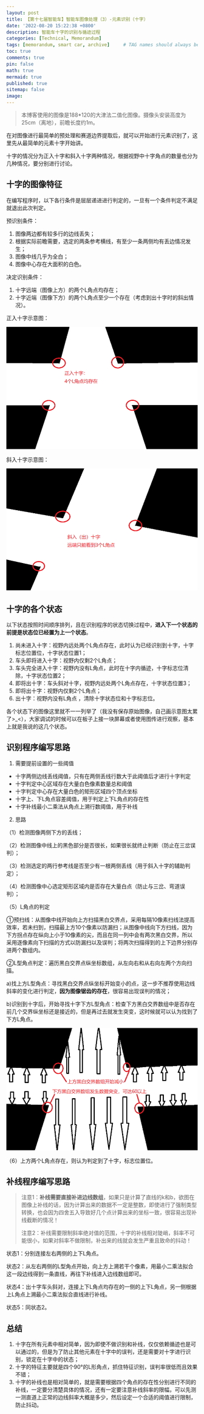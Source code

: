 ```yaml
---
layout: post
title: 【第十七届智能车】智能车图像处理（3）-元素识别（十字）
date: '2022-08-20 15:22:38 +0800'
description: 智能车十字的识别与循迹过程
categories: [Technical, Memorandum]
tags: [memorandum, smart car, archive]     # TAG names should always be lowercase
toc: true
comments: true
pin: false
math: true
mermaid: true
published: true
sitemap: false
image: 
---
```

> 本博客使用的图像是188*120的大津法二值化图像。摄像头安装高度为25cm（离地），前瞻长度约1m。

在对图像进行最简单的预处理和赛道边界提取后，就可以开始进行元素识别了，这里先从最简单的元素十字开始讲。

十字的情况分为正入十字和斜入十字两种情况，根据视野中十字角点的数量也分为几种情况，要分别进行讨论。

## 十字的图像特征

在编写程序时，以下各行条件是层层递进进行判定的，一旦有一个条件判定不满足就退出此次判定。

预识别条件：

1. 图像两边都有较多行的边线丢失；
2. 根据实际前瞻需要，选定的两条参考横线，有至少一条两侧均有丢边情况发生；
3. 图像中线几乎为全白；
4. 图像中心存在大面积的白色。

决定识别条件：

1. 十字远端（图像上方）的两个L角点均存在；
2. 十字近端（图像下方）的两个L角点至少一个存在（考虑到出十字时的斜出情况）。

正入十字示意图：

<img src="https://raw.githubusercontent.com/fgfgfdg8/ImageStage/main/img/202208201304273.png" alt="default image description" style="zoom: 80%;" />

斜入十字示意图：

<img src="https://raw.githubusercontent.com/fgfgfdg8/ImageStage/main/img/202208201358116.png" alt="default image description" style="zoom:80%;" />

## 十字的各个状态

以下状态按照时间顺序排列，且在识别程序的状态切换过程中，**进入下一个状态的前提是状态位已经置为上一个状态**。

1. 尚未进入十字：视野内远处两个L角点存在，此时认为已经识别到十字，十字标志位置位，十字状态位置1；
2. 车头即将进入十字：视野内仅剩2个L角点；
3. 车头完全进入十字：视野内没有L角点，此时在十字内循迹，十字标志位清除，十字状态位置2；
4. 即将出十字：车头斜对十字，视野内远处两个L角点存在，十字状态位置3；
5. 即将出十字：视野内仅剩2个L角点；
6. 出十字：视野内没有L角点 ，清除十字状态位和十字标志位。

各个状态下的图像这里就不一一列举了（我没有保存原始图像，自己画示意图太累了>_<），大家调试的时候可以在板子上接一块屏幕或者使用图传进行观察，基本上就是我说的这几个状态。

## 识别程序编写思路

1. 需要提前设置的一些阈值

- 十字两侧边线丢线阈值，只有在两侧丢线行数大于此阈值后才进行十字判定
- 十字判定中心区域存在大量白色像素数量总和阈值
- 十字判定中心存在大量白色的矩形区域四个顶点坐标
- 十字上、下L角点容差阈值，用于判定上下L角点的存在性
- 十字补线最小二乘法从角点上溯行数阈值，用于补线

2. 思路

（1）检测图像两侧下方的丢线；

（2）检测图像中线上的黑色部分是否很长，如果很长就终止判断（防止在三岔误判）；

（3）检测选定的两行参考线是否至少有一根两侧丢线（用于斜入十字的辅助判定）；

（4）检测图像中心选定矩形区域内是否存在大量白点（防止与三岔、弯道误判）；

（5）L角点的判定

①预扫线：从图像中线开始向上方扫描黑白交界点，采用每隔10像素扫线法提高效率，若未扫到，扫描最上方10个像素以防漏扫；从图像中线向下方扫线，因为下方拐点存在纵向上小于10像素的尖，而且在同一列中会有两次黑白交界，所以采用逐像素向下扫描的方式以防漏扫以及误判；将两次扫描得到的上下边界分别存进两个数组内。

②L型角点判定：遍历黑白交界点纵坐标数组，从左向右和从右向左两个方向扫描。

a)找上方L型角点：寻找黑白交界点纵坐标开始变小的点，这一步不推荐使用边线斜率的变化进行判定，**因为图像锯齿的存在**，很容易出现误判的情况；

b)识别到十字后，开始寻找十字下方L型角点：检查下方黑白交界数组中是否存在前几个交界纵坐标还是接近的，但是再过去就发生突变，这时候就可以认为找到了下方L角点。

![default decsription](https://raw.githubusercontent.com/fgfgfdg8/ImageStage/main/img/202208201505931.png)

（6）上方两个L角点存在，则认为判定到了十字，标志位置位。

## 补线程序编写思路

> 注意1：**补线需要直接补进边线数组**，如果只是计算了直线的k和b，欲图在图像上补线的话，因为计算出来的数据不一定是整数，即使进行了强制类型转换，也会因为四舍五入导致好几个点计算出来的坐标一致，很容易出现补线截断的情况！
>
> 注意2：补线需要限制斜率绝对值的范围，十字的补线相对陡峭，斜率不可能很小，如果对斜率不做限制，补出来的线就会发生严重且致命的抖动！

状态1：分别连接左右两侧的上下L角点。

状态2：从左右两侧的L型角点开始，向上方上溯若干个像素，用最小二乘法拟合这一段边线得到一条直线，再往下补线进入边线数组即可。

状态4：出十字车头斜对，连接上下L角点均存在的一侧的上下L角点，另一侧根据上L角点上溯最小二乘法拟合直线进行补线。

状态5：同状态2。

## 总结

1. 十字在所有元素中相对简单，因为即使不做识别和补线，仅仅依赖循迹也是可以通过的，但是为了防止其他元素在十字中的误判，还是需要对十字进行识别，锁定在十字中的状态；
2. 十字的特征主要就是四个90°的L形角点，抓住特征识别，误判率很低而且效果不错；
3. 十字的补线也是相对简单的，就是需要根据四个角点的存在性分别进行不同的补线，一定要分清楚具体的情况，还有一定要注意补线斜率的限幅，可以先测一测直道上正常的边线斜率大概是多少，然后设定一个合适的阈值进行限制，防止抖动。